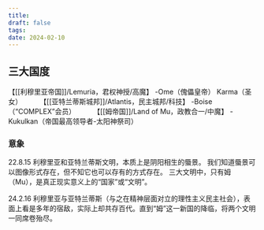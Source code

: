 ```yaml
---
title: 
draft: false
tags: 
date: 2024-02-10
---
```


## 三大国度

【[[利穆里亚帝国]]/Lemuria，君权神授/高魔】
-Ome（傀儡皇帝）
Karma（圣女）
　　
【[[亚特兰蒂斯城邦]]/Atlantis，民主城邦/科技】
-Boise（“COMPLEX”会员）
　　
【[[姆帝国]]/Land of Mu，政教合一/中魔】
-Kukulkan（帝国最高领导者-太阳神祭司）


### 意象
22.8.15
利穆里亚和亚特兰蒂斯文明，本质上是阴阳相生的蜃景。
我们知道蜃景可以图像形式存在，但不知它也可以存有的方式存在。
三大文明中，只有姆（Mu），是真正现实意义上的“国家”或“文明”。

24.2.16
利穆里亚与亚特兰蒂斯（与之在精神层面对立的理性主义民主社会），表面上看是多年的宿敌，实际上却共存百代。直到“姆”这一新国的降临，将两个文明一同席卷殆尽。